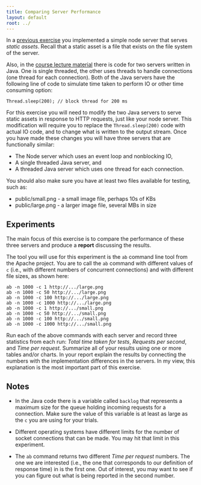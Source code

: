 ```yaml
---
title: Comparing Server Performance
layout: default
root: ../
---
```


In a [previous exercise](server.html) you implemented a simple node server that serves _static assets_. Recall that a static asset is a file that exists on the file system of the server.

 Also, in the [course lecture material](../materials/servers.html) there is code for two servers written in Java. One is single threaded, the other uses threads to handle connections (one thread for each connection). Both of the Java servers have the following line of code to simulate time taken to perform IO or other time consuming option:

	Thread.sleep(200); // block thread for 200 ms
	
For this exercise you will need to modify the two Java servers to serve static assets in response to HTTP requests, just like your node server. This modification will require you to replace the `Thread.sleep(200)` code with actual IO code, and to change what is written to the output stream. Once you have made these changes you will have three servers that are functionally similar:

* The Node server which uses an event loop and nonblocking IO,	
* A single threaded Java server, and
* A threaded Java server which uses one thread for each connection.

You should also make sure you have at least two files available for testing, such as:

* public/small.png - a small image file, perhaps 10s of KBs
* public/large.png - a larger image file, several MBs in size

## Experiments

The main focus of this exercise is to compare the performance of these three servers and produce a **report** discussing the results. 

The tool you will use for this experiment is the `ab` command line tool from the Apache project. You are to call the `ab` command with different values of `c` (i.e., with different numbers of concurrent connections) and with different file sizes, as shown here:

	ab -n 1000 -c 1 http://.../large.png
	ab -n 1000 -c 50 http://.../large.png
	ab -n 1000 -c 100 http://.../large.png
	ab -n 1000 -c 1000 http://.../large.png
	ab -n 1000 -c 1 http://.../small.png
	ab -n 1000 -c 50 http://.../small.png
	ab -n 1000 -c 100 http://.../small.png
	ab -n 1000 -c 1000 http://.../small.png

Run each of the above commands with each server and record three statistics from each run: _Total time taken for tests_, _Requests per second_, and _Time per request_. Summarize all of your results using one or more tables and/or charts. In your report explain the results by connecting the numbers with the implementation differences in the servers. In my view, this explanation is the most important part of this exercise.

## Notes

* In the Java code there is a variable called `backlog` that represents a maximum size for the queue holding incoming requests for a connection. Make sure the value of this variable is at least as large as the `c` you are using for your trials.

* Different operating systems have different limits for the number of socket connections that can be made. You may hit that limit in this experiment.

* The `ab` command returns two different _Time per request_ numbers. The one we are interested (i.e., the one that corresponds to our definition of response time) in is the first one. Out of interest, you may want to see if you can figure out what is being reported in the second number.
